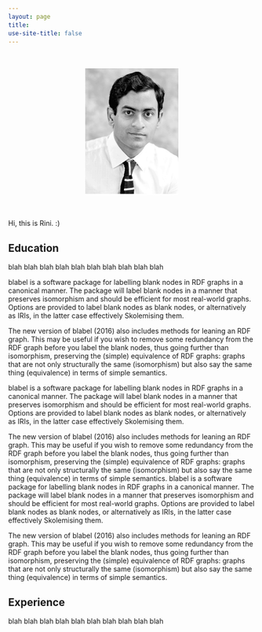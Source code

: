 ```yaml
---
layout: page
title: 
use-site-title: false
---
```

<br/>
<center>
<figure>
  <img src="img/profile-pic.jpg"  width="190" height="260">
</figure>
</center>
<br/>


Hi, this is Rini. :)

<a name="Education">Education</a>
----------

blah
blah
blah
blah
blah
blah
blah
blah
blah
blah

blabel is a software package for labelling blank nodes in RDF graphs in a canonical manner. The package will label blank nodes in a manner that preserves isomorphism and should be efficient for most real-world graphs. Options are provided to label blank nodes as blank nodes, or alternatively as IRIs, in the latter case effectively Skolemising them.

The new version of blabel (2016) also includes methods for leaning an RDF graph. This may be useful if you wish to remove some redundancy from the RDF graph before you label the blank nodes, thus going further than isomorphism, preserving the (simple) equivalence of RDF graphs: graphs that are not only structurally the same (isomorphism) but also say the same thing (equivalence) in terms of simple semantics.

blabel is a software package for labelling blank nodes in RDF graphs in a canonical manner. The package will label blank nodes in a manner that preserves isomorphism and should be efficient for most real-world graphs. Options are provided to label blank nodes as blank nodes, or alternatively as IRIs, in the latter case effectively Skolemising them.

The new version of blabel (2016) also includes methods for leaning an RDF graph. This may be useful if you wish to remove some redundancy from the RDF graph before you label the blank nodes, thus going further than isomorphism, preserving the (simple) equivalence of RDF graphs: graphs that are not only structurally the same (isomorphism) but also say the same thing (equivalence) in terms of simple semantics.
blabel is a software package for labelling blank nodes in RDF graphs in a canonical manner. The package will label blank nodes in a manner that preserves isomorphism and should be efficient for most real-world graphs. Options are provided to label blank nodes as blank nodes, or alternatively as IRIs, in the latter case effectively Skolemising them.

The new version of blabel (2016) also includes methods for leaning an RDF graph. This may be useful if you wish to remove some redundancy from the RDF graph before you label the blank nodes, thus going further than isomorphism, preserving the (simple) equivalence of RDF graphs: graphs that are not only structurally the same (isomorphism) but also say the same thing (equivalence) in terms of simple semantics.


<a name="Experience">Experience</a>
----------

blah
blah
blah
blah
blah
blah
blah
blah
blah
blah




